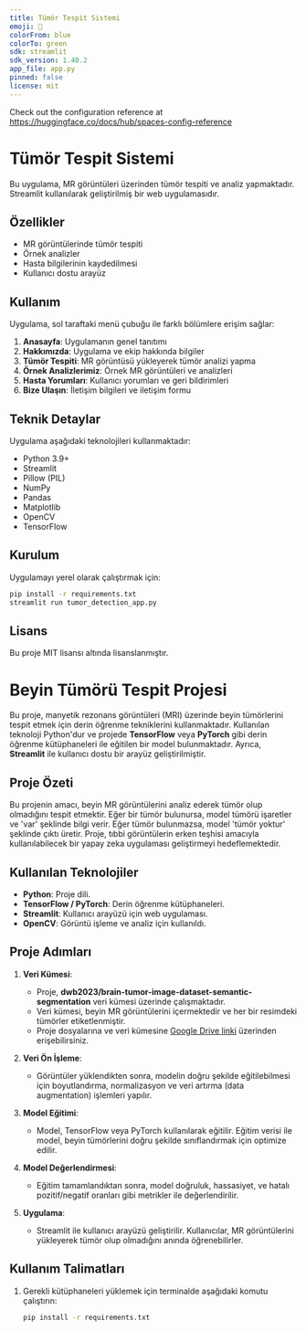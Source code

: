 ```yaml
---
title: Tümör Tespit Sistemi
emoji: 🧠
colorFrom: blue
colorTo: green
sdk: streamlit
sdk_version: 1.40.2
app_file: app.py
pinned: false
license: mit
---
```


Check out the configuration reference at https://huggingface.co/docs/hub/spaces-config-reference

# Tümör Tespit Sistemi

Bu uygulama, MR görüntüleri üzerinden tümör tespiti ve analiz yapmaktadır. Streamlit kullanılarak geliştirilmiş bir web uygulamasıdır.

## Özellikler

- MR görüntülerinde tümör tespiti
- Örnek analizler
- Hasta bilgilerinin kaydedilmesi
- Kullanıcı dostu arayüz

## Kullanım

Uygulama, sol taraftaki menü çubuğu ile farklı bölümlere erişim sağlar:

1. **Anasayfa**: Uygulamanın genel tanıtımı
2. **Hakkımızda**: Uygulama ve ekip hakkında bilgiler
3. **Tümör Tespiti**: MR görüntüsü yükleyerek tümör analizi yapma
4. **Örnek Analizlerimiz**: Örnek MR görüntüleri ve analizleri
5. **Hasta Yorumları**: Kullanıcı yorumları ve geri bildirimleri
6. **Bize Ulaşın**: İletişim bilgileri ve iletişim formu

## Teknik Detaylar

Uygulama aşağıdaki teknolojileri kullanmaktadır:

- Python 3.9+
- Streamlit
- Pillow (PIL)
- NumPy
- Pandas
- Matplotlib
- OpenCV
- TensorFlow

## Kurulum

Uygulamayı yerel olarak çalıştırmak için:

```bash
pip install -r requirements.txt
streamlit run tumor_detection_app.py
```

## Lisans

Bu proje MIT lisansı altında lisanslanmıştır.

# Beyin Tümörü Tespit Projesi

Bu proje, manyetik rezonans görüntüleri (MRI) üzerinde beyin tümörlerini tespit etmek için derin öğrenme tekniklerini kullanmaktadır. Kullanılan teknoloji Python'dur ve projede **TensorFlow** veya **PyTorch** gibi derin öğrenme kütüphaneleri ile eğitilen bir model bulunmaktadır. Ayrıca, **Streamlit** ile kullanıcı dostu bir arayüz geliştirilmiştir.

## Proje Özeti

Bu projenin amacı, beyin MR görüntülerini analiz ederek tümör olup olmadığını tespit etmektir. Eğer bir tümör bulunursa, model tümörü işaretler ve 'var' şeklinde bilgi verir. Eğer tümör bulunmazsa, model 'tümör yoktur' şeklinde çıktı üretir. Proje, tıbbi görüntülerin erken teşhisi amacıyla kullanılabilecek bir yapay zeka uygulaması geliştirmeyi hedeflemektedir.

## Kullanılan Teknolojiler

- **Python**: Proje dili.
- **TensorFlow / PyTorch**: Derin öğrenme kütüphaneleri.
- **Streamlit**: Kullanıcı arayüzü için web uygulaması.
- **OpenCV**: Görüntü işleme ve analiz için kullanıldı.

## Proje Adımları

1. **Veri Kümesi**: 
   - Proje, **dwb2023/brain-tumor-image-dataset-semantic-segmentation** veri kümesi üzerinde çalışmaktadır.
   - Veri kümesi, beyin MR görüntülerini içermektedir ve her bir resimdeki tümörler etiketlenmiştir.
   - Proje dosyalarına ve veri kümesine [Google Drive linki](https://drive.google.com/drive/folders/1K6Ymo0ty1o_VUjVV6lZ_-v7h4zk6PH2D) üzerinden erişebilirsiniz.

2. **Veri Ön İşleme**: 
   - Görüntüler yüklendikten sonra, modelin doğru şekilde eğitilebilmesi için boyutlandırma, normalizasyon ve veri artırma (data augmentation) işlemleri yapılır.

3. **Model Eğitimi**:
   - Model, TensorFlow veya PyTorch kullanılarak eğitilir. Eğitim verisi ile model, beyin tümörlerini doğru şekilde sınıflandırmak için optimize edilir.

4. **Model Değerlendirmesi**:
   - Eğitim tamamlandıktan sonra, model doğruluk, hassasiyet, ve hatalı pozitif/negatif oranları gibi metrikler ile değerlendirilir.

5. **Uygulama**:
   - Streamlit ile kullanıcı arayüzü geliştirilir. Kullanıcılar, MR görüntülerini yükleyerek tümör olup olmadığını anında öğrenebilirler.

## Kullanım Talimatları

1. Gerekli kütüphaneleri yüklemek için terminalde aşağıdaki komutu çalıştırın:
   ```bash
   pip install -r requirements.txt
   ```
